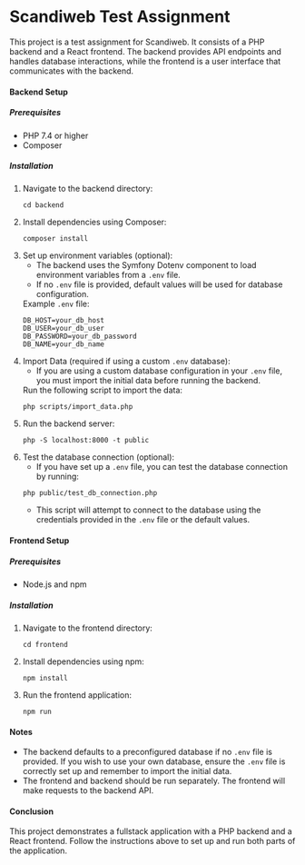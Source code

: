 <h1>Scandiweb Test Assignment</h1>

<p>This project is a test assignment for Scandiweb. It consists of a PHP backend and a React frontend. The backend provides API endpoints and handles database interactions, while the frontend is a user interface that communicates with the backend.</p>

<h4>Backend Setup</h4>

<h5>Prerequisites</h5>
<ul>
  <li>PHP 7.4 or higher</li>
  <li>Composer</li>
</ul>

<h5>Installation</h5>
<ol>
  <li>Navigate to the backend directory:
    <pre><code>cd backend</code></pre>
  </li>
  <li>Install dependencies using Composer:
    <pre><code>composer install</code></pre>
  </li>
  <li>Set up environment variables (optional):
    <ul>
      <li>The backend uses the Symfony Dotenv component to load environment variables from a <code>.env</code> file.</li>
      <li>If no <code>.env</code> file is provided, default values will be used for database configuration.</li>
    </ul>
    Example <code>.env</code> file:
    <pre><code>DB_HOST=your_db_host
DB_USER=your_db_user
DB_PASSWORD=your_db_password
DB_NAME=your_db_name</code></pre>
  </li>
  <li>Import Data (required if using a custom <code>.env</code> database):
    <ul>
      <li>If you are using a custom database configuration in your <code>.env</code> file, you must import the initial data before running the backend.</li>
    </ul>
    Run the following script to import the data:
    <pre><code>php scripts/import_data.php</code></pre>
  </li>
  <li>Run the backend server:
    <pre><code>php -S localhost:8000 -t public</code></pre>
  </li>
  <li>Test the database connection (optional):
    <ul>
      <li>If you have set up a <code>.env</code> file, you can test the database connection by running:</li>
    </ul>
    <pre><code>php public/test_db_connection.php</code></pre>
    <ul>
      <li>This script will attempt to connect to the database using the credentials provided in the <code>.env</code> file or the default values.</li>
    </ul>
  </li>
</ol>

<h4>Frontend Setup</h4>

<h5>Prerequisites</h5>
<ul>
  <li>Node.js and npm</li>
</ul>

<h5>Installation</h5>
<ol>
  <li>Navigate to the frontend directory:
    <pre><code>cd frontend</code></pre>
  </li>
  <li>Install dependencies using npm:
    <pre><code>npm install</code></pre>
  </li>
  <li>Run the frontend application:
    <pre><code>npm run</code></pre>
  </li>
</ol>

<h4>Notes</h4>
<ul>
  <li>The backend defaults to a preconfigured database if no <code>.env</code> file is provided. If you wish to use your own database, ensure the <code>.env</code> file is correctly set up and remember to import the initial data.</li>
  <li>The frontend and backend should be run separately. The frontend will make requests to the backend API.</li>
</ul>

<h4>Conclusion</h4>
<p>This project demonstrates a fullstack application with a PHP backend and a React frontend. Follow the instructions above to set up and run both parts of the application.</p>
